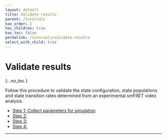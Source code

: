 ```yaml
---
layout: default
title: Validate results
parent: /tutorials
nav_order: 2
has_children: true
has_toc: false
permalink: /tutorials/validate-results
select_with_child: true
---
```



# Validate results
{: .no_toc }

Follow this procedure to validate the state configuration, state populations and state transition rates determined from an experimental smFRET video analysis.

* [Step 1: Collect parameters for simulation](collect-simulation-parameters)
* [Step 2: ]()
* [Step 3: ]()
* [Step 4: ]()

---
